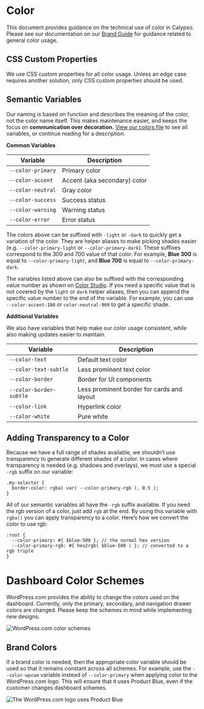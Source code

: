 # Color

This document provides guidance on the technical use of color in Calypso. Please see our documentation on our [Brand Guide](https://dotcombrand.wordpress.com/colors/) for guidance related to general color usage.

## CSS Custom Properties

We use CSS custom properties for all color usage. Unless an edge case requires another solution, only CSS custom properties should be used.

## Semantic Variables

Our naming is based on function and describes the meaning of the color, not the color name itself. This makes maintenance easier, and keeps the focus on **communication over decoration.** [View our colors file](https://github.com/Automattic/wp-calypso/blob/master/assets/stylesheets/shared/_color-schemes.scss#L3) to see all variables, or continue reading for a description.

**Common Variables**

| Variable          | Description                  |
| ----------------- | ---------------------------- |
| `--color-primary` | Primary color                |
| `--color-accent`  | Accent (aka secondary) color |
| `--color-neutral` | Gray color                   |
| `--color-success` | Success status               |
| `--color-warning` | Warning status               |
| `--color-error`   | Error status                 |


The colors above can be suffixed with `-light` or `-dark` to quickly get a variation of the color. They are helper aliases to make picking shades easier (e.g. `--color-primary-light` or `--color-primary-dark`). These suffixes correspond to the 300 and 700 value of that color. For example, **Blue 300** is equal to `--color-primary-light`, and **Blue 700** is equal to `--color-primary-dark`.

The variables listed above can also be suffixed with the corresponding value number as shown on [Color Studio](https://automattic.github.io/color-studio/). If you need a specific value that is not covered by the `light` or `dark` helper aliases, then you can append the specific value number to the end of the variable. For example, you can use `--color-accent-100` or `color-neutral-900` to get a specific shade.

**Additional Variables**

We also have variables that help make our color usage consistent, while also making updates easier to maintain.

| Variable                | Description                                |
| ----------------------- | ------------------------------------------ |
| `--color-text`          | Default text color                         |
| `--color-text-subtle`   | Less prominent text color                  |
| `--color-border`        | Border for UI components                   |
| `--color-border-subtle` | Less prominent border for cards and layout |
| `--color-link`          | Hyperlink color                            |
| `--color-white`         | Pure white                                 |

## Adding Transparency to a Color

Because we have a full range of shades available, we shouldn’t use transparency to generate different shades of a color. In cases where transparency is needed (e.g. shadows and overlays), we must use a special `-rgb` suffix on our variable:


    .my-selector {
      border-color: rgba( var( --color-primary-rgb ), 0.5 );
    }

All of our semantic variables all have the `-rgb` suffix available. If you need the rgb version of a color, just add `rgb` at the end. By using this variable with `rgba()` you can apply transparency to a color. Here’s how we convert the color to use rgb:


    :root {
      --color-primary: #{ $blue-500 }; // the normal hex version
      --color-primary-rgb: #{ hex2rgb( $blue-500 ) }; // converted to a rgb triple
    }
    
# Dashboard Color Schemes

WordPress.com provides the ability to change the colors used on the dashboard. Currently, only the primary, secondary, and navigation drawer colors are changed. Please keep the schemes in mind while implementing new designs.

![WordPress.com color schemes](https://d2mxuefqeaa7sj.cloudfront.net/s_FEA99DC44F88B73D99F6B143E998C6E4C2EFC182F0D1F24C5742C8FE7A343648_1548279119167_Screen+Shot+2019-01-23+at+3.17.09+PM.png)

## Brand Colors

If a brand color is needed, then the appropriate color variable should be used so that it remains constant across all schemes. For example, use the `--color-wpcom` variable instead of `--color-primary` when applying color to the WordPress.com logo. This will ensure that it uses Product Blue, even if the customer changes dashboard schemes.

![The WordPress.com logo uses Product Blue](https://d2mxuefqeaa7sj.cloudfront.net/s_FEA99DC44F88B73D99F6B143E998C6E4C2EFC182F0D1F24C5742C8FE7A343648_1548279432982_Screen+Shot+2019-01-23+at+3.35.11+PM.png)
